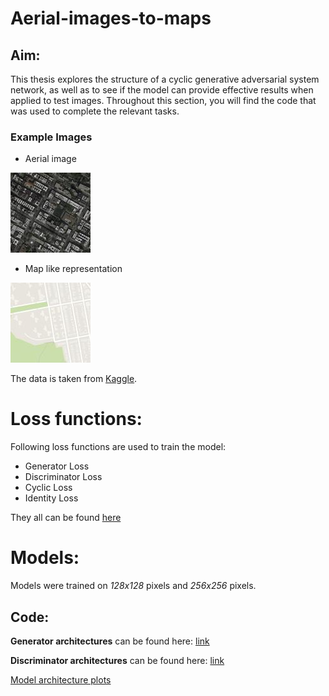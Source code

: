 # Aerial-images-to-maps

## Aim:
This thesis explores the structure of a cyclic generative adversarial system network, as well as to see if the model can provide effective results when applied to test images. Throughout this section, you will find the code that was used to complete the relevant tasks.

### Example Images

- Aerial image

![example image aerial.jpg](https://github.com/Astrojigs/Aerial-images-to-maps/blob/main/Images/example%20image%20aerial%20-%20Copy.jpg)
- Map like representation

![example image map](https://github.com/Astrojigs/Aerial-images-to-maps/blob/main/Images/example%20image%20map%20-%20Copy.jpg)

The data is taken from [Kaggle](https://www.kaggle.com/datasets/suyashdamle/cyclegan).

# Loss functions:
Following loss functions are used to train the model:

- Generator Loss
- Discriminator Loss
- Cyclic Loss
- Identity Loss

They all can be found [here](https://github.com/Astrojigs/Aerial-images-to-maps/blob/main/losses.py)

# Models:

Models were trained on *128x128* pixels and *256x256* pixels.

## Code:
**Generator architectures** can be found here: [link](https://github.com/Astrojigs/Aerial-images-to-maps/blob/main/Generator_arc.py)

**Discriminator architectures** can be found here: [link](https://github.com/Astrojigs/Aerial-images-to-maps/blob/main/Discriminator_arc.py)

[Model architecture plots](https://github.com/Astrojigs/Aerial-images-to-maps/tree/main/Images/architectures)
